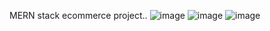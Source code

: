 MERN stack ecommerce project..
![image](https://github.com/rishabhjain1712/ecommerce-app/assets/89248420/b086f027-2571-4b82-8214-26b7af60193c)
![image](https://github.com/rishabhjain1712/ecommerce-app/assets/89248420/c1d66e8a-309d-4a4d-b66c-ea7dbeb19d28)
![image](https://github.com/rishabhjain1712/ecommerce-app/assets/89248420/54d4bf27-763a-42c4-8506-946757df64d0)
